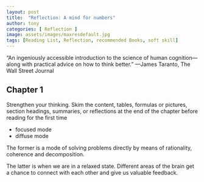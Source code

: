 ```yaml
---
layout: post
title:  "Reflection: A mind for numbers"
author: tony
categories: [ Reflection ]
image: assets/images/maxresdefault.jpg
tags: [Reading List, Reflection, recommended Books, soft skill]
---
```

“An ingeniously accessible introduction to the science of human cognition—along with practical advice on how to think better.”
—James Taranto, The Wall Street Journal  

## Chapter 1
Strengthen your thinking.
Skim the content, tables, formulas or pictures, section headings, summaries, or reflections at the end of the chapter before reading for the first time

- focused mode
- diffuse mode

The former is a mode of solving problems directly by means of rationality, coherence and decomposition.  

The latter is when we are in a relaxed state. Different areas of the brain get a chance to connect with each other and give us valuable feedback.

